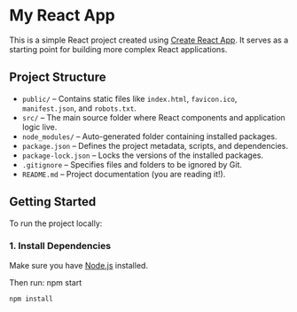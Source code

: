 # My React App

This is a simple React project created using [Create React App](https://create-react-app.dev/). It serves as a starting point for building more complex React applications.

## Project Structure

- `public/` – Contains static files like `index.html`, `favicon.ico`, `manifest.json`, and `robots.txt`.
- `src/` – The main source folder where React components and application logic live.
- `node_modules/` – Auto-generated folder containing installed packages.
- `package.json` – Defines the project metadata, scripts, and dependencies.
- `package-lock.json` – Locks the versions of the installed packages.
- `.gitignore` – Specifies files and folders to be ignored by Git.
- `README.md` – Project documentation (you are reading it!).

## Getting Started

To run the project locally: 

### 1. Install Dependencies

Make sure you have [Node.js](https://nodejs.org/) installed.

Then run:   npm start

```bash
npm install    

